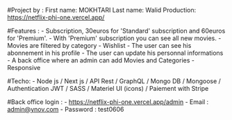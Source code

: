 #Project by : 
    First name: MOKHTARI
    Last name: Walid
    Production: https://netflix-phi-one.vercel.app/

#Features : 
    - Subscription, 30euros for 'Standard' subscription and 60euros for 'Premium'.
    - With 'Premium' subscription you can see all new movies.
    - Movies are filtered by category
    - Wishlist
    - The user can see his abonnement in his profile
    - The user can update his personnal informations
    - A back office where an admin can add Movies and Categories
    - Responsive

#Techo: 
    - Node js / Next js / API Rest / GraphQL / Mongo DB / Mongoose / Authentication JWT / SASS / Materiel UI (icons) / Paiement with Stripe

#Back office login : 
    - https://netflix-phi-one.vercel.app/admin
    - Email : admin@ynov.com
    - Password : test0606



